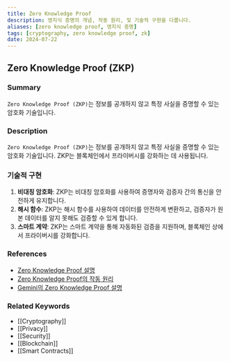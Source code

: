 ```yaml
---
title: Zero Knowledge Proof
description: 영지식 증명의 개념, 작동 원리, 및 기술적 구현을 다룹니다.
aliases: [zero knowledge proof, 영지식 증명]
tags: [cryptography, zero knowledge proof, zk]
date: 2024-07-22
---
```


## Zero Knowledge Proof (ZKP)

### Summary

`Zero Knowledge Proof (ZKP)`는 정보를 공개하지 않고 특정 사실을 증명할 수 있는 암호화 기술입니다.

### Description

`Zero Knowledge Proof (ZKP)`는 정보를 공개하지 않고 특정 사실을 증명할 수 있는 암호화 기술입니다. ZKP는 블록체인에서 프라이버시를 강화하는 데 사용됩니다.

### 기술적 구현

1. **비대칭 암호화**: ZKP는 비대칭 암호화를 사용하여 증명자와 검증자 간의 통신을 안전하게 유지합니다.
2. **해시 함수**: ZKP는 해시 함수를 사용하여 데이터를 안전하게 변환하고, 검증자가 원본 데이터를 알지 못해도 검증할 수 있게 합니다.
3. **스마트 계약**: ZKP는 스마트 계약을 통해 자동화된 검증을 지원하며, 블록체인 상에서 프라이버시를 강화합니다.

### References

- [Zero Knowledge Proof 설명](https://en.wikipedia.org/wiki/Zero-knowledge_proof)
- [Zero Knowledge Proof의 작동 원리](https://www.investopedia.com/terms/z/zero-knowledge-proof.asp)
- [Gemini의 Zero Knowledge Proof 설명](https://www.gemini.com/cryptopedia/search?query=zero-knowledge-proof)

### Related Keywords

- [[Cryptography]]
- [[Privacy]]
- [[Security]]
- [[Blockchain]]
- [[Smart Contracts]]

